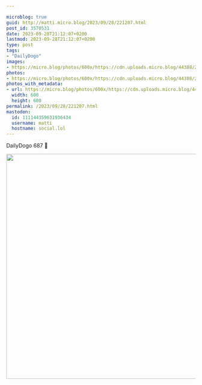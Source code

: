 ```yaml
---

microblog: true
guid: http://matti.micro.blog/2023/09/28/221207.html
post_id: 3570531
date: 2023-09-28T21:12:07+0200
lastmod: 2023-09-28T21:12:07+0200
type: post
tags:
- "DailyDogo"
images:
- https://micro.blog/photos/600x/https://cdn.uploads.micro.blog/44388/2023/65a968c3747a4e8a948671c01997273c.jpg
photos:
- https://micro.blog/photos/600x/https://cdn.uploads.micro.blog/44388/2023/65a968c3747a4e8a948671c01997273c.jpg
photos_with_metadata:
- url: https://micro.blog/photos/600x/https://cdn.uploads.micro.blog/44388/2023/65a968c3747a4e8a948671c01997273c.jpg
  width: 600
  height: 600
permalink: /2023/09/28/221207.html
mastodon:
  id: 111144359631936434
  username: matti
  hostname: social.lol
---
```

DailyDogo 687 🐶

<img src="/media/uploads/2023/65a968c3747a4e8a948671c01997273c.jpg" width="600" height="600" alt="" />
